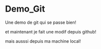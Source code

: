# Demo_Git
Une demo de git qui se passe bien!

et maintenant je fait une modif depuis github!

mais ausssi depuis ma machine local!
